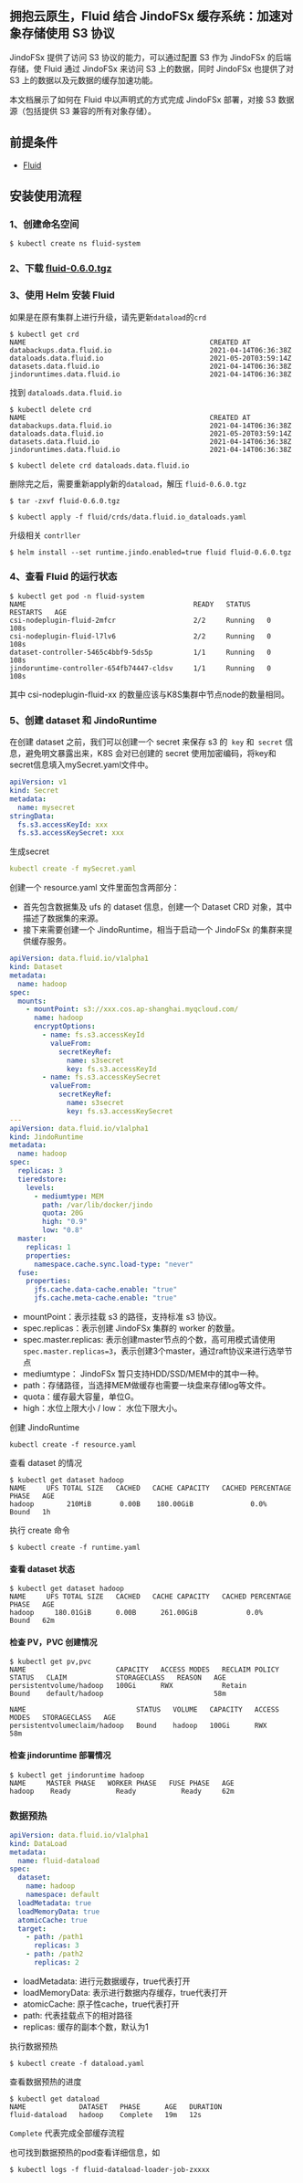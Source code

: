 ## 拥抱云原生，Fluid 结合 JindoFSx 缓存系统：加速对象存储使用 S3 协议

JindoFSx 提供了访问 S3 协议的能力，可以通过配置 S3 作为 JindoFSx 的后端存储，使 Fluid 通过 JindoFSx 来访问 S3 上的数据，同时 JindoFSx 也提供了对 S3 上的数据以及元数据的缓存加速功能。

本文档展示了如何在 Fluid 中以声明式的方式完成 JindoFSx 部署，对接 S3 数据源（包括提供 S3 兼容的所有对象存储）。

## 前提条件

- [Fluid](https://github.com/fluid-cloudnative/fluid)

## 安装使用流程

### 1、创建命名空间
```shell
$ kubectl create ns fluid-system
```
### 2、下载 [fluid-0.6.0.tgz](http://smartdata-binary.oss-cn-shanghai.aliyuncs.com/fluid/357/fluid-0.6.0.tgz)

### 3、使用 Helm 安装 Fluid

如果是在原有集群上进行升级，请先更新`dataload`的`crd`

```shell
$ kubectl get crd                              
NAME                                             CREATED AT
databackups.data.fluid.io                        2021-04-14T06:36:38Z
dataloads.data.fluid.io                          2021-05-20T03:59:14Z
datasets.data.fluid.io                           2021-04-14T06:36:38Z
jindoruntimes.data.fluid.io                      2021-04-14T06:36:38Z
```

找到 `dataloads.data.fluid.io ` 

```shell
$ kubectl delete crd                            
NAME                                             CREATED AT
databackups.data.fluid.io                        2021-04-14T06:36:38Z
dataloads.data.fluid.io                          2021-05-20T03:59:14Z
datasets.data.fluid.io                           2021-04-14T06:36:38Z
jindoruntimes.data.fluid.io                      2021-04-14T06:36:38Z

$ kubectl delete crd dataloads.data.fluid.io
```

删除完之后，需要重新apply新的`dataload`，解压 `fluid-0.6.0.tgz`

```shell
$ tar -zxvf fluid-0.6.0.tgz
```

```shell
$ kubectl apply -f fluid/crds/data.fluid.io_dataloads.yaml
```
升级相关 `contrller`
```shell
$ helm install --set runtime.jindo.enabled=true fluid fluid-0.6.0.tgz
```

### 4、查看 Fluid 的运行状态

```shell
$ kubectl get pod -n fluid-system
NAME                                         READY   STATUS    RESTARTS   AGE
csi-nodeplugin-fluid-2mfcr                   2/2     Running   0          108s
csi-nodeplugin-fluid-l7lv6                   2/2     Running   0          108s
dataset-controller-5465c4bbf9-5ds5p          1/1     Running   0          108s
jindoruntime-controller-654fb74447-cldsv     1/1     Running   0          108s
```

其中 csi-nodeplugin-fluid-xx 的数量应该与K8S集群中节点node的数量相同。

### 5、创建 dataset 和 JindoRuntime
在创建 dataset 之前，我们可以创建一个 secret 来保存 s3 的` key` 和` secret` 信息，避免明文暴露出来，K8S 会对已创建的 secret 使用加密编码，将key和secret信息填入mySecret.yaml文件中。
```yaml
apiVersion: v1
kind: Secret
metadata:
  name: mysecret
stringData:
  fs.s3.accessKeyId: xxx
  fs.s3.accessKeySecret: xxx
```
生成secret
```yaml
kubectl create -f mySecret.yaml
```
创建一个 resource.yaml 文件里面包含两部分：
* 首先包含数据集及 ufs 的 dataset 信息，创建一个 Dataset CRD 对象，其中描述了数据集的来源。
* 接下来需要创建一个 JindoRuntime，相当于启动一个 JindoFSx 的集群来提供缓存服务。
```yaml
apiVersion: data.fluid.io/v1alpha1
kind: Dataset
metadata:
  name: hadoop
spec:
  mounts:
    - mountPoint: s3://xxx.cos.ap-shanghai.myqcloud.com/
      name: hadoop
      encryptOptions:
        - name: fs.s3.accessKeyId
          valueFrom:
            secretKeyRef:
              name: s3secret
              key: fs.s3.accessKeyId
        - name: fs.s3.accessKeySecret
          valueFrom:
            secretKeyRef:
              name: s3secret
              key: fs.s3.accessKeySecret
---
apiVersion: data.fluid.io/v1alpha1
kind: JindoRuntime
metadata:
  name: hadoop
spec:
  replicas: 3
  tieredstore:
    levels:
      - mediumtype: MEM
        path: /var/lib/docker/jindo
        quota: 20G
        high: "0.9"
        low: "0.8"
  master:
    replicas: 1
    properties:
      namespace.cache.sync.load-type: "never"
  fuse:
    properties:
      jfs.cache.data-cache.enable: "true"
      jfs.cache.meta-cache.enable: "true"
```

* mountPoint：表示挂载 s3 的路径，支持标准 s3 协议。
* spec.replicas：表示创建 JindoFSx 集群的 worker 的数量。
* spec.master.replicas: 表示创建master节点的个数，高可用模式请使用`spec.master.replicas=3`，表示创建3个master，通过raft协议来进行选举节点
* mediumtype： JindoFSx 暂只支持HDD/SSD/MEM中的其中一种。
* path：存储路径，当选择MEM做缓存也需要一块盘来存储log等文件。
* quota：缓存最大容量，单位G。
* high：水位上限大小 / low： 水位下限大小。

创建 JindoRuntime
```shell
kubectl create -f resource.yaml
```
查看 dataset 的情况
```shell
$ kubectl get dataset hadoop
NAME     UFS TOTAL SIZE   CACHED   CACHE CAPACITY   CACHED PERCENTAGE   PHASE   AGE
hadoop        210MiB       0.00B    180.00GiB              0.0%          Bound   1h
```

执行 create 命令
```shell
$ kubectl create -f runtime.yaml
```
#### 查看 dataset 状态
```shell
$ kubectl get dataset hadoop
NAME     UFS TOTAL SIZE   CACHED   CACHE CAPACITY   CACHED PERCENTAGE   PHASE   AGE
hadoop     180.01GiB      0.00B      261.00GiB            0.0%          Bound   62m

```

#### 检查 PV，PVC 创建情况
```shell
$ kubectl get pv,pvc
NAME                      CAPACITY   ACCESS MODES   RECLAIM POLICY   STATUS   CLAIM            STORAGECLASS   REASON   AGE
persistentvolume/hadoop   100Gi      RWX            Retain           Bound    default/hadoop                           58m

NAME                           STATUS   VOLUME   CAPACITY   ACCESS MODES   STORAGECLASS   AGE
persistentvolumeclaim/hadoop   Bound    hadoop   100Gi      RWX                           58m
```

#### 检查 jindoruntime 部署情况
```shell
$ kubectl get jindoruntime hadoop
NAME     MASTER PHASE   WORKER PHASE   FUSE PHASE   AGE
hadoop    Ready           Ready           Ready     62m
```

### 数据预热

```yaml
apiVersion: data.fluid.io/v1alpha1
kind: DataLoad
metadata:
  name: fluid-dataload
spec:
  dataset:
    name: hadoop
    namespace: default
  loadMetadata: true
  loadMemoryData: true
  atomicCache: true
  target:
    - path: /path1
      replicas: 3
    - path: /path2
      replicas: 2
```

* loadMetadata: 进行元数据缓存，true代表打开
* loadMemoryData: 表示进行数据内存缓存，true代表打开
* atomicCache: 原子性cache，true代表打开
* path: 代表挂载点下的相对路径
* replicas: 缓存的副本个数，默认为1

执行数据预热
```shell
$ kubectl create -f dataload.yaml
```

查看数据预热的进度
```shell
$ kubectl get dataload                   
NAME             DATASET   PHASE      AGE   DURATION
fluid-dataload   hadoop    Complete   19m   12s
```
`Complete` 代表完成全部缓存流程

也可找到数据预热的pod查看详细信息，如
```shell
$ kubectl logs -f fluid-dataload-loader-job-zxxxx
```